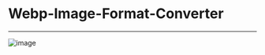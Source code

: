 # Webp-Image-Format-Converter
---------------------------------  
![image](https://github.com/Parrot222/Unity-Water-Shaders/blob/main/water-shader.png)  
